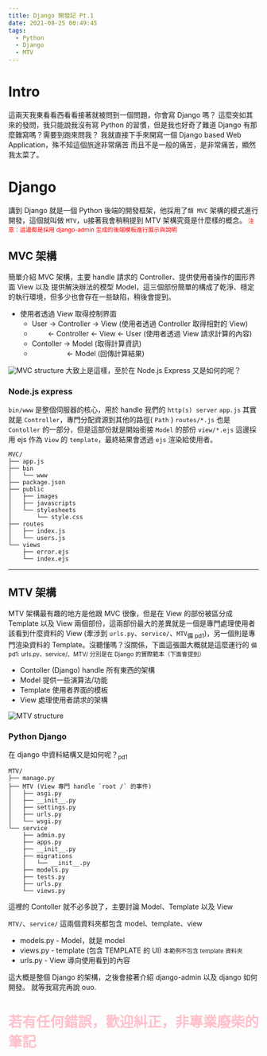 ```yaml
---
title: Django 開發記 Pt.1
date: 2021-08-25 00:49:45
tags:
  - Python
  - Django
  - MTV
---
```


# Intro
這兩天我東看看西看看接著就被問到一個問題，你會寫 Django 嗎？
這麼突如其來的發問，我只能說我沒有寫 Python 的習慣，但是我也好奇了難道 Django 有那麼難寫嗎？需要到跑來問我？
我就直接下手來開寫一個 Django based Web Application，殊不知這個旅途非常痛苦
而且不是一般的痛苦，是非常痛苦，顯然我太菜了。

<!-- more -->

# Django
講到 Django 就是一個 Python 後端的開發框架，他採用了`類 MVC` 架構的模式進行開發，這個就叫做 `MTV`，u接著我會稍稍提到 MTV 架構究竟是什麼樣的概念。
<small style="color:red;">注意：這邊都是採用 django-admin 生成的後端模板進行展示與說明</small>
## MVC 架構
簡單介紹 MVC 架構，主要 handle 請求的 Controller、提供使用者操作的圖形界面 View 以及 提供解決辦法的模型 Model，這三個部份簡單的構成了乾淨、穩定的執行環境，但多少也會存在一些缺陷，稍後會提到。

- 使用者透過 View 取得控制界面
  - User → Controller → View (使用者透過 Controller 取得相對的 View)
  - 　　 ← Controller ← View ← User (使用者透過 View 請求計算的內容)
  - Contoller → Model (取得計算資訊)
  - 　　　　　← Model (回傳計算結果)


![MVC structure](MVC-structure.png)
大致上是這樣，至於在 Node.js Express 又是如何的呢？

### Node.js express
`bin/www` 是整個伺服器的核心，用於 handle 我們的 `http(s) server`
`app.js` 其實就是 `Controller`，專門分配資源到其他的路徑( `Path` )
`routes/*.js` 也是 `Contoller` 的一部分，但是這部份就是開始銜接 `Model` 的部份
`view/*.ejs` 這邊採用 ejs 作為 `View` 的 `template`，最終結果會透過 `ejs` 渲染給使用者。

```
MVC/
├── app.js
├── bin
│   └── www
├── package.json
├── public
│   ├── images
│   ├── javascripts
│   └── stylesheets
│       └── style.css
├── routes
│   ├── index.js
│   └── users.js
└── views
    ├── error.ejs
    └── index.ejs
```

---

## MTV 架構
MTV 架構最有趣的地方是他跟 MVC 很像，但是在 View 的部份被區分成 Template 以及 View 兩個部份，這兩部份最大的差異就是一個是專門處理使用者該看到什麼資料的 View (牽涉到 `urls.py`、`service/`、`MTV`<sub>備 pd1</sub>)，另一個則是專門渲染資料的 Template。沒聽懂嗎？沒關係，下面這張圖大概就是這麼運行的
<small>備pd1: urls.py、service/、MTV/ 分別是在 Django 的實際範本（下面會提到）</small>

- Contoller (Django) handle 所有東西的架構
- Model 提供一些演算法/功能
- Template 使用者界面的模板
- View 處理使用者請求的架構

![MTV structure](MTV-structure.png)

### Python Django
在 django 中資料結構又是如何呢？<sub>pd1</sub>
```
MTV/
├── manage.py
├── MTV (View 專門 handle `root /` 的事件)
│   ├── asgi.py
│   ├── __init__.py
│   ├── settings.py
│   ├── urls.py
│   └── wsgi.py
└── service
    ├── admin.py
    ├── apps.py
    ├── __init__.py
    ├── migrations
    │   └── __init__.py
    ├── models.py
    ├── tests.py
    ├── urls.py
    └── views.py
```

這裡的 Contoller 就不必多說了，主要討論 Model、Template 以及 View

`MTV/`、`service/` 這兩個資料夾都包含 model、template、view
 - models.py - Model，就是 model
 - views.py - template (包含 TEMPLATE 的 UI) <small>本範例不包含 template 資料夾</small>
 - urls.py - View 導向使用看到的內容

這大概是整個 Django 的架構，之後會接著介紹 django-admin 以及 django 如何開發。
就等我寫完再說 ouo.


<h1 style="color:pink;">若有任何錯誤，歡迎糾正，非專業廢柴的筆記</h1>
